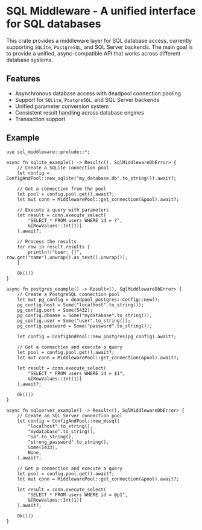# SQL Middleware - A unified interface for SQL databases

This crate provides a middleware layer for SQL database access,
currently supporting `SQLite`, `PostgreSQL`, and SQL Server backends. The main goal is to
provide a unified, async-compatible API that works across different database systems.

## Features

- Asynchronous database access with deadpool connection pooling
- Support for `SQLite`, `PostgreSQL`, and SQL Server backends
- Unified parameter conversion system
- Consistent result handling across database engines
- Transaction support

## Example

```rust,no_run
use sql_middleware::prelude::*;

async fn sqlite_example() -> Result<(), SqlMiddlewareDbError> {
    // Create a SQLite connection pool
    let config = ConfigAndPool::new_sqlite("my_database.db".to_string()).await?;
    
    // Get a connection from the pool
    let pool = config.pool.get().await?;
    let mut conn = MiddlewarePool::get_connection(&pool).await?;
    
    // Execute a query with parameters
    let result = conn.execute_select(
        "SELECT * FROM users WHERE id = ?",
        &[RowValues::Int(1)]
    ).await?;
    
    // Process the results
    for row in result.results {
        println!("User: {}", row.get("name").unwrap().as_text().unwrap());
    }
    
    Ok(())
}

async fn postgres_example() -> Result<(), SqlMiddlewareDbError> {
    // Create a PostgreSQL connection pool
    let mut pg_config = deadpool_postgres::Config::new();
    pg_config.host = Some("localhost".to_string());
    pg_config.port = Some(5432);
    pg_config.dbname = Some("mydatabase".to_string());
    pg_config.user = Some("user".to_string());
    pg_config.password = Some("password".to_string());
    
    let config = ConfigAndPool::new_postgres(pg_config).await?;
    
    // Get a connection and execute a query
    let pool = config.pool.get().await?;
    let mut conn = MiddlewarePool::get_connection(&pool).await?;
    
    let result = conn.execute_select(
        "SELECT * FROM users WHERE id = $1",
        &[RowValues::Int(1)]
    ).await?;
    
    Ok(())
}

async fn sqlserver_example() -> Result<(), SqlMiddlewareDbError> {
    // Create an SQL Server connection pool
    let config = ConfigAndPool::new_mssql(
        "localhost".to_string(),
        "mydatabase".to_string(),
        "sa".to_string(),
        "strong_password".to_string(),
        Some(1433),
        None,
    ).await?;
    
    // Get a connection and execute a query
    let pool = config.pool.get().await?;
    let mut conn = MiddlewarePool::get_connection(&pool).await?;
    
    let result = conn.execute_select(
        "SELECT * FROM users WHERE id = @p1",
        &[RowValues::Int(1)]
    ).await?;
    
    Ok(())
}
```